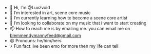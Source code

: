 - 👋 Hi, I’m @Luvzvoid
- 👀 I’m interested in art, scene core music
- 🌱 I’m currently learning how to become a scene core artist
- 💞️ I’m looking to collaborate on my music that i want to start creating
- 📫 How to reach me is by emailing me. you can email me on blemmendymannyfeed@gmail.com 
- 😄 Pronouns: he/him/hers
- ⚡ Fun fact: ive been emo for more then my life can tell

<!---
Void / Luvzvoid is a ✨ special ✨ repository because its `README.md` (this file) appears on your GitHub profile.
You can click the Preview link to take a look at your changes.
--->
